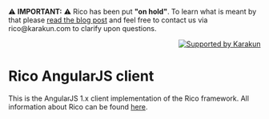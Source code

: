 <p>
  ⚠️ <b>IMPORTANT:</b> ⚠️ Rico has been put <b>"on hold"</b>. To learn what is meant by that please <a href="https://dev.karakun.com/rico/2021/07/02/rico-on-hold.html">read the blog post</a>  and feel free to contact us via rico@karakun.com to clarify upon questions.<br />
  </p>

  <p align="right">
<a href="https://dev.karakun.com" target="_blank"><img src="https://raw.githubusercontent.com/rico-projects/rico/master/readme/supported_by_karakun.png" alt="Supported by Karakun"/></a>
</p>


# Rico AngularJS client
This is the AngularJS 1.x client implementation of the Rico framework. All information about Rico can be found [here](https://github.com/rico-project/rico).

